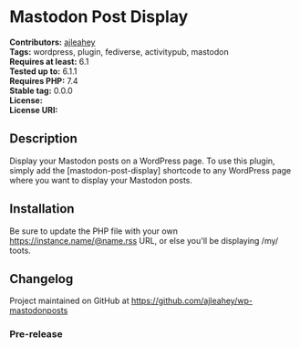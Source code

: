 # Mastodon Post Display #
**Contributors:** [ajleahey](http://andrew.legal)  
**Tags:** wordpress, plugin, fediverse, activitypub, mastodon  
**Requires at least:** 6.1  
**Tested up to:** 6.1.1  
**Requires PHP:** 7.4  
**Stable tag:** 0.0.0  
**License:**  
**License URI:**  

## Description ##
Display your Mastodon posts on a WordPress page. To use this plugin, simply add the [mastodon-post-display] shortcode to any WordPress page where you want to display your Mastodon posts.

## Installation ##
Be sure to update the PHP file with your own https://instance.name/@name.rss URL, or else you'll be displaying /my/ toots.

## Changelog ##
Project maintained on GitHub at https://github.com/ajleahey/wp-mastodonposts

### Pre-release ###